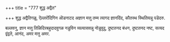 +++
title = "777 शुद्ध अद्वैत"

+++
शुद्ध अद्वैतिगळु, ऎल्लरॊंदिगिन ऒडनाटद अज्ञान मत्तु तम्म त्यागद ज्ञानदिंद, कौतस्थ स्थितियन्नु पडॆदरु.

बल्लवनु, ज्ञान मत्तु तिळिदिरबहुदादवुगळ नडुविन व्यत्यासवन्नु नोडुवुदु, दुष्टतनद बंधन, दुष्टतनद नष्ट, सत्यद द्वंद्वतॆ, आनंद, अमर मत्तु अमर.

